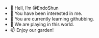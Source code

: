 - 👋 Hell, I’m @EndoShun
- 👀 You have been interested in me.
- 🌱 You are currently learning githubbing.
- 💞️ We are playing in this world.
- 📫 Enjoy our garden!

<!---
EndoShun/EndoShun is a ✨ special ✨ repository because its `README.md` (this file) appears on your GitHub profile.
You can click the Preview link to take a look at your changes.
--->
